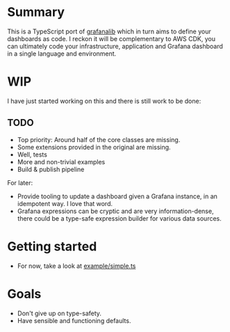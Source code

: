 # Summary

This is a TypeScript port of [grafanalib](https://github.com/weaveworks/grafanalib) which in turn aims to define your dashboards as code.
I reckon it will be complementary to AWS CDK, you can ultimately code your infrastructure, application and Grafana dashboard in a single language and environment.

# WIP
I have just started working on this and there is still work to be done:

## TODO

* Top priority: Around half of the core classes are missing.
* Some extensions provided in the original are missing.
* Well, tests
* More and non-trivial examples
* Build & publish pipeline

For later:
* Provide tooling to update a dashboard given a Grafana instance, in an idempotent way. I love that word. 
* Grafana expressions can be cryptic and are very information-dense, there could be a type-safe expression builder for various data sources.

# Getting started

* For now, take a look at [example/simple.ts](https://github.com/mehmetminanc/grafana-cdk/blob/master/grafana-cdk/examples/simple.ts)

# Goals

* Don't give up on type-safety.
* Have sensible and functioning defaults.

